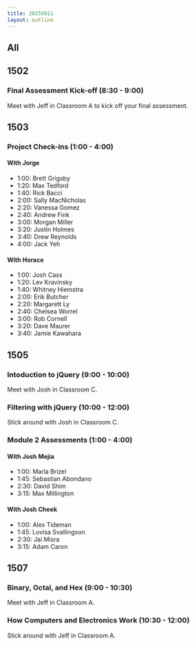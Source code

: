 ```yaml
---
title: 20150811
layout: outline
---
```


## All

## 1502

### Final Assessment Kick-off (8:30 - 9:00)

Meet with Jeff in Classroom A to kick off your final assessment.

## 1503

### Project Check-ins (1:00 - 4:00)

#### With Jorge

* 1:00: Brett Grigsby
* 1:20: Max Tedford
* 1:40: Rick Bacci
* 2:00: Sally MacNicholas
* 2:20: Vanessa Gomez
* 2:40: Andrew Fink
* 3:00: Morgan Miller
* 3:20: Justin Holmes
* 3:40: Drew Reynolds
* 4:00: Jack Yeh

#### With Horace

* 1:00: Josh Cass
* 1:20: Lev Kravinsky
* 1:40: Whitney Hiemstra
* 2:00: Erik Butcher
* 2:20: Margarett Ly
* 2:40: Chelsea Worrel
* 3:00: Rob Cornell
* 3:20: Dave Maurer
* 3:40: Jamie Kawahara

## 1505

### Intoduction to jQuery (9:00 - 10:00)

Meet with Josh in Classroom C.

### Filtering with jQuery (10:00 - 12:00)

Stick around with Josh in Classroom C.

### Module 2 Assessments (1:00 - 4:00)

#### With Josh Mejia

* 1:00: Marla Brizel
* 1:45: Sebastian Abondano
* 2:30: David Shim
* 3:15: Max Millington

#### With Josh Cheek

* 1:00: Alex Tideman
* 1:45: Lovisa Svallingson
* 2:30: Jai Misra
* 3:15: Adam Caron

## 1507

### Binary, Octal, and Hex (9:00 - 10:30)

Meet with Jeff in Classroom A.

### How Computers and Electronics Work (10:30 - 12:00)

Stick around with Jeff in Classroom A.

